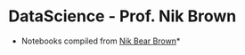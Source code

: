 # DataScience - Prof. Nik Brown

* Notebooks compiled from [Nik Bear Brown](https://github.com/nikbearbrown/)*